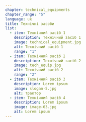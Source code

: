 ```yaml
---
chapter: technical_equipments
chapter_range: "5"
language: uk
title: Технічні засоби
list:
  - item: Технічний засіб 1
    description: Технічний засіб 1
    image: technical_equipment.jpg
    alt: Технічний засіб 1
    range: "1"
  - item: Технічний засіб 2
    description: Технічний засіб 2
    image: tech_equip.jpg
    alt: Технічний засіб 2
    range: "2"
  - item: Технічний засіб 3
    description: Lorem ipsum
    image: slogan-5.jpg
    alt: трактор
  - item: Технічний засіб 4
    description: Lorem ipsum
    image: image-63.jpg
    alt: Lorem ipsum
---
```

